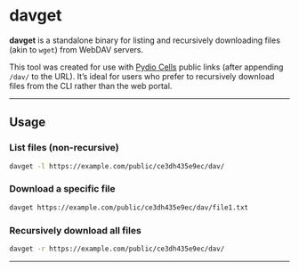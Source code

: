 # davget

**davget** is a standalone binary for listing and recursively downloading files (akin to `wget`) from WebDAV servers.

This tool was created for use with [Pydio Cells](https://pydio.com/) public links (after appending `/dav/` to the URL). It’s ideal for users who prefer to recursively download files from the CLI rather than the web portal.

---

## Usage

### List files (non-recursive)

```sh
davget -l https://example.com/public/ce3dh435e9ec/dav/
```

### Download a specific file

```sh
davget https://example.com/public/ce3dh435e9ec/dav/file1.txt
```

### Recursively download all files

```sh
davget -r https://example.com/public/ce3dh435e9ec/dav/
```

---
